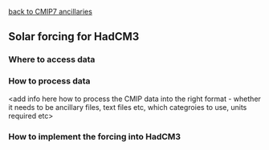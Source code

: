 [back to CMIP7 ancillaries](CMIP7_ancillaries.md)

## Solar forcing for HadCM3

### Where to access data

<add info here where to find CMIP solar data>

### How to process data

<add info here how to process the CMIP data into the right format - whether it needs to be ancillary files, text files etc, which categroies to use, units required etc>

### How to implement the forcing into HadCM3

<add info here how to incorporate into a model run>
